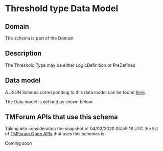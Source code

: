 # Threshold type Data Model

## Domain

The  schema is part of the  Domain

## Description

The Threshold Type may be either LogicDefinition or PreDefined

## Data model

A JSON Schema corresponding to this data model can be found
[here](https://github.com/tmforum-rand/schemas/blob/candidates/Common/ThresholdType.schema.json).

The Data model is defined as shown below:





## TMForum APIs that use this schema

Taking into consideration the snapshot of 04/02/2020 04:59:16 UTC the list of [TMForum Open APIs](https://www.tmforum.org/open-apis/) that uses this schemas is:

Coming soon